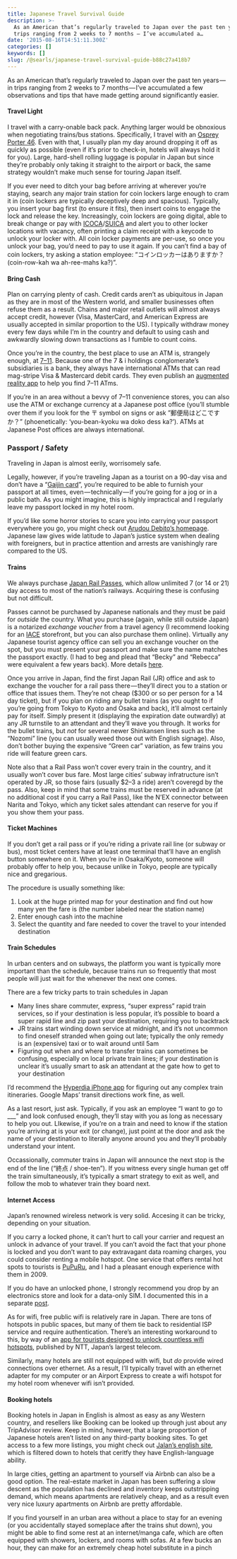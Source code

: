 ```yaml
---
title: Japanese Travel Survival Guide
description: >-
  As an American that’s regularly traveled to Japan over the past ten years — in
  trips ranging from 2 weeks to 7 months — I’ve accumulated a…
date: '2015-08-16T14:51:11.300Z'
categories: []
keywords: []
slug: /@searls/japanese-travel-survival-guide-b88c27a418b7
---
```


As an American that’s regularly traveled to Japan over the past ten years — in trips ranging from 2 weeks to 7 months — I’ve accumulated a few observations and tips that have made getting around significantly easier.

#### Travel Light

I travel with a carry-onable back pack. Anything larger would be obnoxious when negotiating trains/bus stations. Specifically, I travel with an [Osprey Porter 46](http://www.rei.com/product/837012/osprey-porter-46-travel-pack). Even with that, I usually plan my day around dropping it off as quickly as possible (even if it’s prior to check-in, hotels will always hold it for you). Large, hard-shell rolling luggage is popular in Japan but since they’re probably only taking it straight to the airport or back, the same strategy wouldn’t make much sense for touring Japan itself.

If you ever need to ditch your bag before arriving at wherever you‘re staying, search any major train station for coin lockers large enough to cram it in (coin lockers are typically deceptively deep and spacious). Typically, you insert your bag first (to ensure it fits), then insert coins to engage the lock and release the key. Increasingly, coin lockers are going digital, able to break change or pay with [ICOCA](https://en.wikipedia.org/wiki/ICOCA)/[SUICA](https://en.wikipedia.org/wiki/Suica) and alert you to other locker locations with vacancy, often printing a claim receipt with a keycode to unlock your locker with. All coin locker payments are per-use, so once you unlock your bag, you’d need to pay to use it again. If you can’t find a bay of coin lockers, try asking a station employee: “コインロッカーはありますか？(coin-row-kah wa ah-ree-mahs ka?)”.

#### Bring Cash

Plan on carrying plenty of cash. Credit cards aren’t as ubiquitous in Japan as they are in most of the Western world, and smaller businesses often refuse them as a result. Chains and major retail outlets will almost always accept credit, however (Visa, MasterCard, and American Express are usually accepted in similar proportion to the US). I typically withdraw money every few days while I’m in the country and default to using cash and awkwardly slowing down transactions as I fumble to count coins.

Once you’re in the country, the best place to use an ATM is, strangely enough, at [7–11](https://en.wikipedia.org/wiki/Seven_%26_I_Holdings_Co.). Because one of the 7 & i holdings conglomerate’s subsidiaries is a bank, they always have international ATMs that can read mag-stripe Visa & Mastercard debit cards. They even publish an [augmented reality app](http://www.sevenbank.co.jp/english/personal/atm/app/) to help you find 7–11 ATms.

If you’re in an area without a bevvy of 7–11 convenience stores, you can also use the ATM or exchange currency at a Japanese post office (you’ll stumble over them if you look for the 〒 symbol on signs or ask ”郵便局はどこですか？” (phoenetically: ‘you-bean-kyoku wa doko dess ka?’). ATMs at Japanese Post offices are always international.

### Passport / Safety

Traveling in Japan is almost eerily, worrisomely safe.

Legally, however, if you’re traveling Japan as a tourist on a 90-day visa and don’t have a “[Gaijin card](https://en.wikipedia.org/wiki/Alien_registration_in_Japan)”, you’re required to be able to furnish your passport at all times, even — technically — if you’re going for a jog or in a public bath. As you might imagine, this is highly impractical and I regularly leave my passport locked in my hotel room.

If you’d like some horror stories to scare you into carrying your passport everywhere you go, you might check out [Arudou Debito’s homepage](http://www.debito.org/?page_id=506). Japanese law gives wide latitude to Japan’s justice system when dealing with foreigners, but in practice attention and arrests are vanishingly rare compared to the US.

#### Trains

We always purchase [Japan Rail Passes](http://www.japanrailpass.net/eng/en001.html), which allow unlimited 7 (or 14 or 21) day access to most of the nation’s railways. Acquiring these is confusing but not difficult.

Passes cannot be purchased by Japanese nationals and they must be paid for _outside_ the country. What you purchase (again, while still outside Japan) is a notarized _exchange voucher_ from a travel agency (I recommend looking for an [IACE](http://www.iace-usa.com/) storefront, but you can also purchase them online). Virtually any Japanese tourist agency office can sell you an exchange voucher on the spot, but you must present your passport and make sure the name matches the passport exactly. (I had to beg and plead that “Becky” and “Rebecca” were equivalent a few years back). More details [here](http://www.japan-guide.com/e/e2361.html).

Once you arrive in Japan, find the first Japan Rail (JR) office and ask to exchange the voucher for a rail pass there — they’ll direct you to a station or office that issues them. They’re not cheap ($300 or so per person for a 14 day ticket), but if you plan on riding any bullet trains (as you ought to if you’re going from Tokyo to Kyoto and Osaka and back), it’ll almost certainly pay for itself. Simply present it (displaying the expiration date outwardly) at any JR turnstile to an attendant and they’ll wave you through. It works for the bullet trains, but _not_ for several newer Shinkansen lines such as the “Nozomi” line (you can usually weed those out with English signage). Also, don’t bother buying the expensive “Green car” variation, as few trains you ride will feature green cars.

Note also that a Rail Pass won’t cover every train in the country, and it usually won’t cover bus fare. Most large cities’ subway infratructure isn’t operated by JR, so those fairs (usually $2–3 a ride) aren’t coveregd by the pass. Also, keep in mind that some trains must be reserved in advance (at no additional cost if you carry a Rail Pass), like the N’EX connector between Narita and Tokyo, which any ticket sales attendant can reserve for you if you show them your pass.

#### Ticket Machines

If you don’t get a rail pass or if you’re riding a private rail line (or subway or bus), most ticket centers have at least one terminal that’ll have an english button somewhere on it. When you’re in Osaka/Kyoto, someone will probably offer to help you, because unlike in Tokyo, people are typically nice and gregarious.

The procedure is usually something like:

1.  Look at the huge printed map for your destination and find out how many yen the fare is (the number labeled near the station name)
2.  Enter enough cash into the machine
3.  Select the quantity and fare needed to cover the travel to your intended destination

#### Train Schedules

In urban centers and on subways, the platform you want is typically more important than the schedule, because trains run so frequently that most people will just wait for the whenever the next one comes.

There are a few tricky parts to train schedules in Japan

*   Many lines share commuter, express, “super express” rapid train services, so if your destination is less popular, it’s possible to board a super rapid line and zip past your destination, requiring you to backtrack
*   JR trains start winding down service at midnight, and it’s not uncommon to find oneself stranded when going out late; typically the only remedy is an (expensive) taxi or to wait around until 5am
*   Figuring out when and where to transfer trains can sometimes be confusing, especially on local private train lines; if your destination is unclear it’s usually smart to ask an attendant at the gate how to get to your destination

I’d recommend the [Hyperdia iPhone app](https://itunes.apple.com/us/app/hyperdia-by-voice/id379001449?mt=8) for figuring out any complex train itineraries. Google Maps’ transit directions work fine, as well.

As a last resort, just ask. Typically, if you ask an employee “I want to go to \_\_\_” and look confused enough, they’ll stay with you as long as necessary to help you out. LIkewise, if you’re on a train and need to know if the station you’re arriving at is your exit (or change), just point at the door and ask the name of your destination to literally anyone around you and they’ll probably understand your intent.

Occassionally, commuter trains in Japan will announce the next stop is the end of the line (“終点 / shoe-ten”). If you witness every single human get off the train simultaneously, it’s typically a smart strategy to exit as well, and follow the mob to whatever train they board next.

#### Internet Access

Japan’s renowned wireless network is very solid. Accesing it can be tricky, depending on your situation.

If you carry a locked phone, it can’t hurt to call your carrier and request an unlock in advance of your travel. If you can’t avoid the fact that your phone is locked and you don’t want to pay extravagant data roaming charges, you could consider renting a mobile hotspot. One service that offers rental hot spots to tourists is [PuPuRu](http://www.pupuru.com/en/service/emobile/), and I had a pleasant enough experience with them in 2009.

If you do have an unlocked phone, I strongly recommend you drop by an electronics store and look for a data-only SIM. I documented this in a separate [post](https://medium.com/@searls/how-to-internet-in-japan-ba48fe421fa0).

As for wifi, free public wifi is relatively rare in Japan. There are tons of hotspots in public spaces, but many of them tie back to residential ISP service and require authentication. There’s an interesting workaround to this, by way of an [app for tourists designed to unlock countless wifi hotspots](https://itunes.apple.com/us/app/japan-connected-free-wi-fi/id810838196?mt=8), published by NTT, Japan’s largest telecom.

Similarly, many hotels are still not equipped with wifi, but _do_ provide wired connections over ethernet. As a result, I’ll typically travel with an ethernet adapter for my computer or an Airport Express to create a wifi hotspot for my hotel room whenever wifi isn’t provided.

#### Booking hotels

Booking hotels in Japan in English is almost as easy as any Western country, and resellers like Booking can be looked up through just about any TripAdvisor review. Keep in mind, however, that a large proportion of Japanese hotels aren’t listed on any third-party booking sites. To get access to a few more listings, you might check out [Jalan’s english site](http://www.jalan.net/en/japan_hotels_ryokan/), which is filtered down to hotels that ceritfy they have English-language ability.

In large cities, getting an apartment to yourself via Airbnb can also be a good option. The real-estate market in Japan has been suffering a slow descent as the population has declined and inventory keeps outstripping demand, which means apartments are relatively cheap, and as a result even very nice luxury apartments on Airbnb are pretty affordable.

If you find yourself in an urban area without a place to stay for an evening (or you accidentally stayed someplace after the trains shut down), you might be able to find some rest at an internet/manga cafe, which are often equipped with showers, lockers, and rooms with sofas. At a few bucks an hour, they can make for an extremely cheap hotel substitute in a pinch